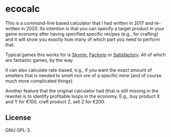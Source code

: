 # ecocalc
This is a command-line based calculator that I had written in 2017 and
re-written in 2020. Its intention is that you can specify a target product in
your game economy after having specified specific recipes (e.g., for crafting)
and it will show you exactly how many of which part you need to perform that.

Typical games this works for is
[Skyrim](https://store.steampowered.com/agecheck/app/489830/),
[Factorio](https://store.steampowered.com/app/427520/Factorio/) or
[Satisfactory](https://www.satisfactorygame.com/). All of which are fantastic
games, by the way.

It can also calculate rate-based, e.g., if you want the exact amount of
smelters that is needed to smelt iron ore of a specific mine (and of course
much more complicated things). 

Another feature that the original calculator had (that is still missing in the
rewrite) is to identify profitable loops in the economy. E.g., buy product X
and Y for €100, craft product Z, sell Z for €200.

## License
GNU GPL-3.
